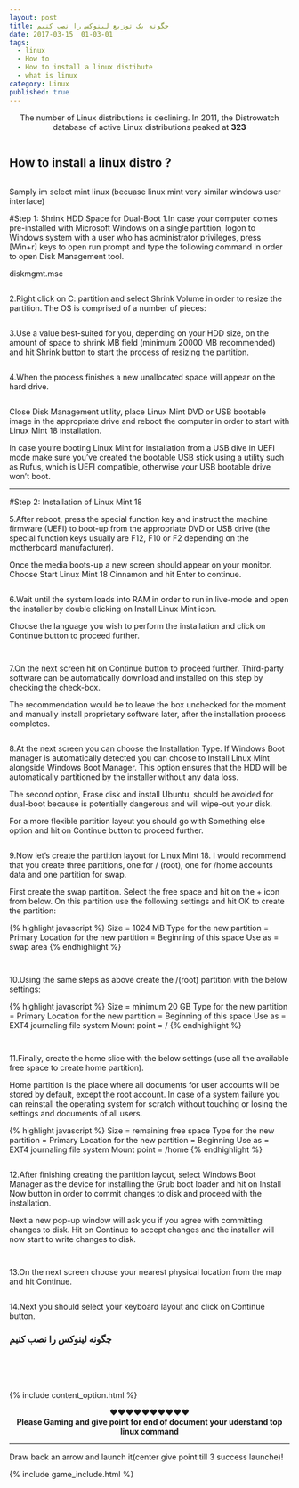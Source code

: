 ```yaml
---
layout: post
title: چگونه یک توزیع لینوکس را نصب کنیم
date: 2017-03-15  01-03-01
tags:
  - linux
  - How to
  - How to install a linux distibute
  - what is linux
category: Linux
published: true
---
```


<center><p>The number of Linux distributions is declining. In 2011, the Distrowatch database of active Linux distributions peaked at <b>323</b></p></center>
<img src="{{ site.url }}/assets/img/how-to-install-a-linux-distro/linux-logo.jpg" alt="">

## How to install a linux distro ? 


<center>
<figure class="foto-legenda">
	<img src="{{ site.url }}/assets/img/how-to-install-a-linux-distro/Install-Linux-Mint-18-Dual-Boot-with-Windows-10.png" alt="">
</figure>
</center>

Samply im select mint linux (becuase linux mint very similar windows user interface)

#Step 1: Shrink HDD Space for Dual-Boot
1.In case your computer comes pre-installed with Microsoft Windows on a single partition, logon to Windows system with a user who has administrator privileges, press [Win+r] keys to open run prompt and type the following command in order to open Disk Management tool.

diskmgmt.msc

<figure class="foto-legenda">
	<img src="{{ site.url }}/assets/img/how-to-install-a-linux-distro/Open-Windows-Disk-Management.png" alt="">
</figure>

2.Right click on C: partition and select Shrink Volume in order to resize the partition.
The OS is comprised of a number of pieces: 

<figure class="foto-legenda">
	<img src="{{ site.url }}/assets/img/how-to-install-a-linux-distro/Shrink-Windows-Partition.png" alt="">
</figure>


3.Use a value best-suited for you, depending on your HDD size, on the amount of space to shrink MB field (minimum 20000 MB recommended) and hit Shrink button to start the process of resizing the partition.

<figure class="foto-legenda">
	<img src="{{ site.url }}/assets/img/how-to-install-a-linux-distro/Assign-Partition-Size.png" alt="">
</figure>

4.When the process finishes a new unallocated space will appear on the hard drive.

<figure class="foto-legenda">
	<img src="{{ site.url }}/assets/img/how-to-install-a-linux-distro/Unallocated-Partition.png" alt="">
</figure>

Close Disk Management utility, place Linux Mint DVD or USB bootable image in the appropriate drive and reboot the computer in order to start with Linux Mint 18 installation.

In case you’re booting Linux Mint for installation from a USB dive in UEFI mode make sure you’ve created the bootable USB stick using a utility such as Rufus, which is UEFI compatible, otherwise your USB bootable drive won’t boot.

<hr>

#Step 2: Installation of Linux Mint 18

5.After reboot, press the special function key and instruct the machine firmware (UEFI) to boot-up from the appropriate DVD or USB drive (the special function keys usually are F12, F10 or F2 depending on the motherboard manufacturer).

Once the media boots-up a new screen should appear on your monitor. Choose Start Linux Mint 18 Cinnamon and hit Enter to continue.

<figure class="foto-legenda">
	<img src="{{ site.url }}/assets/img/how-to-install-a-linux-distro/Select-Start-Linux-Mint-Cinnamon-Install.png" alt="">
</figure>

6.Wait until the system loads into RAM in order to run in live-mode and open the installer by double clicking on Install Linux Mint icon.

Choose the language you wish to perform the installation and click on Continue button to proceed further.

<figure class="foto-legenda">
	<img src="{{ site.url }}/assets/img/how-to-install-a-linux-distro/Select-Install-Linux-Mint.png" alt="">
</figure>

<figure class="foto-legenda">
	<img src="{{ site.url }}/assets/img/how-to-install-a-linux-distro/Select-Installation-Language.png" alt="">
</figure>


7.On the next screen hit on Continue button to proceed further. Third-party software can be automatically download and installed on this step by checking the check-box.

The recommendation would be to leave the box unchecked for the moment and manually install proprietary software later, after the installation process completes.


<figure class="foto-legenda">
	<img src="{{ site.url }}/assets/img/how-to-install-a-linux-distro/Preparing-to-Install-Linux-Mint-18.png" alt="">
</figure>


8.At the next screen you can choose the Installation Type. If Windows Boot manager is automatically detected you can choose to Install Linux Mint alongside Windows Boot Manager. This option ensures that the HDD will be automatically partitioned by the installer without any data loss.

The second option, Erase disk and install Ubuntu, should be avoided for dual-boot because is potentially dangerous and will wipe-out your disk.

For a more flexible partition layout you should go with Something else option and hit on Continue button to proceed further.

<figure class="foto-legenda">
	<img src="{{ site.url }}/assets/img/how-to-install-a-linux-distro/Select-Installation-Type-for-Linux-Mint-18.png" alt="">
</figure>


9.Now let’s create the partition layout for Linux Mint 18. I would recommend that you create three partitions, one for / (root), one for /home accounts data and one partition for swap.

First create the swap partition. Select the free space and hit on the + icon from below. On this partition use the following settings and hit OK to create the partition:

{% highlight javascript %}
	Size = 1024 MB
	Type for the new partition = Primary
	Location for the new partition = Beginning of this space
	Use as = swap area
{% endhighlight %}

<figure class="foto-legenda">
	<img src="{{ site.url }}/assets/img/how-to-install-a-linux-distro/Select-Free-Partition-Space.png" alt="">
</figure>

<figure class="foto-legenda">
	<img src="{{ site.url }}/assets/img/how-to-install-a-linux-distro/Create-Swap-Partition.png" alt="">
</figure>

10.Using the same steps as above create the /(root) partition with the below settings:

{% highlight javascript %}
	Size = minimum 20 GB
	Type for the new partition = Primary
	Location for the new partition = Beginning of this space
	Use as = EXT4 journaling file system
	Mount point = /
{% endhighlight %}

<figure class="foto-legenda">
	<img src="{{ site.url }}/assets/img/how-to-install-a-linux-distro/Select-Free-Space.png" alt="">
</figure>

<figure class="foto-legenda">
	<img src="{{ site.url }}/assets/img/how-to-install-a-linux-distro/Create-Root-Partition.png" alt="">
</figure>

11.Finally, create the home slice with the below settings (use all the available free space to create home partition).

Home partition is the place where all documents for user accounts will be stored by default, except the root account. In case of a system failure you can reinstall the operating system for scratch without touching or losing the settings and documents of all users.

{% highlight javascript %}
	Size = remaining free space
	Type for the new partition = Primary
	Location for the new partition = Beginning 
	Use as = EXT4 journaling file system
	Mount point = /home
{% endhighlight %}

<figure class="foto-legenda">
	<img src="{{ site.url }}/assets/img/how-to-install-a-linux-distro/Create-Home-Partition.png" alt="">
</figure>

12.After finishing creating the partition layout, select Windows Boot Manager as the device for installing the Grub boot loader and hit on Install Now button in order to commit changes to disk and proceed with the installation.

Next a new pop-up window will ask you if you agree with committing changes to disk. Hit on Continue to accept changes and the installer will now start to write changes to disk.

<figure class="foto-legenda">
	<img src="{{ site.url }}/assets/img/how-to-install-a-linux-distro/Linux-Mint-18-Installation-Summary.png" alt="">
</figure>

<figure class="foto-legenda">
	<img src="{{ site.url }}/assets/img/how-to-install-a-linux-distro/Accept-Write-Changes-to-Disk.png" alt="">
</figure>

13.On the next screen choose your nearest physical location from the map and hit Continue.

<figure class="foto-legenda">
	<img src="{{ site.url }}/assets/img/how-to-install-a-linux-distro/Select-Country-Zone.png" alt="">
</figure>

14.Next you should select your keyboard layout and click on Continue button.


### چگونه لینوکس را نصب کنیم 

<center>
	<b></b>
	<br>
	<div class="video">
		<div id="14920181636426942"><script type="text/JavaScript" src="https://www.aparat.com/embed/E8L43?data[rnddiv]=14920181636426942&data[responsive]=yes"></script></div>
	</div>
	<br><br>

</center>

{% include content_option.html %}


<center>♥♥♥♥♥♥♥♥♥♥
<br><b>Please Gaming and give point for end of document your uderstand top linux command</b><br>
</center>
<hr>
<span>Draw back an arrow and launch it(center give point till 3 success launche)!</span>

<!---
{% highlight javascript %}
use admin
db.createUser{
	user: "bonitao",
	pwd: "2016bonitao",
	roles: [{role: "userAdminAnyDatabase", db: "admin"}]
}
{% endhighlight %}
-->

{% include game_include.html %}
